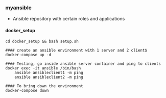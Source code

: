 ### myansible
* Ansible repository with certain roles and applications

#### docker_setup
	
	cd docker_setup && bash setup.sh
	
	#### create an ansible environment with 1 server and 2 client$
 	docker-compose up -d
 
	#### Testing, go inside ansible server container and ping to clients
	docker exec -it ansible /bin/bash
		ansible ansibleclient1 -m ping
		ansible ansibleclient2 -m ping
		
	#### To bring down the environment
	docker-compose down